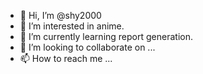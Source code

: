 - 👋 Hi, I’m @shy2000
- 👀 I’m interested in anime.
- 🌱 I’m currently learning report generation.
- 💞️ I’m looking to collaborate on ...
- 📫 How to reach me ...

<!---
shy2000/shy2000 is a ✨ special ✨ repository because its `README.md` (this file) appears on your GitHub profile.
You can click the Preview link to take a look at your changes.
--->
